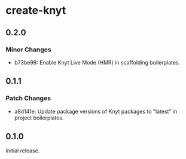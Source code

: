# create-knyt

## 0.2.0

### Minor Changes

- b73be99: Enable Knyt Live Mode (HMR) in scaffolding boilerplates.

## 0.1.1

### Patch Changes

- a8d141e: Update package versions of Knyt packages to "latest" in project boilerplates.

## 0.1.0

Initial release.
